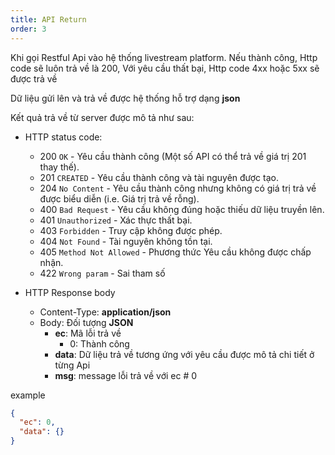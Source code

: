 ```yaml
---
title: API Return
order: 3
---
```


Khi gọi Restful Api vào hệ thống livestream platform. Nếu thành công, Http code sẽ luôn trả về là 200, Với yêu cầu thất bại, Http code 4xx hoặc 5xx sẽ được trả về

Dữ liệu gửi lên và trả về được hệ thống hỗ trợ dạng **json** 

Kết quả trả về từ server được mô tả như sau:

* HTTP status code:
  * 200 `OK` - Yêu cầu thành công (Một số API có thể trả về giá trị 201 thay thế).
  * 201 `CREATED` - Yêu cầu thành công và tài nguyên được tạo.
  * 204 `No Content` - Yêu cầu thành công nhưng không có giá trị trả về được biểu diễn (i.e. Giá trị trả về rỗng).
  * 400 `Bad Request` - Yêu cầu không đúng hoặc thiếu dữ liệu truyền lên.
  * 401 `Unauthorized` - Xác thực thất bại.
  * 403 `Forbidden` - Truy cập không được phép.
  * 404 `Not Found` - Tài nguyên không tồn tại.
  * 405 `Method Not Allowed` - Phương thức Yêu cầu không được chấp nhận.
  * 422 `Wrong param` - Sai tham số

* HTTP Response body
  * Content-Type: **application/json**
  * Body: Đối tượng **JSON**
    * **ec**: Mã lỗi trả về
       	* 0: Thành công 
    * **data**: Dữ liệu trả về tương ứng với yêu cầu được mô tả chi tiết ở từng Api
    * **msg**: message lỗi trả về với ec # 0 
    
example
```json
{
  "ec": 0,
  "data": {}
}
```